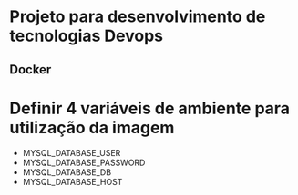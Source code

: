 # Projeto para desenvolvimento de tecnologias Devops

## Docker
# Definir 4 variáveis de ambiente para utilização da imagem
- MYSQL_DATABASE_USER
- MYSQL_DATABASE_PASSWORD
- MYSQL_DATABASE_DB
- MYSQL_DATABASE_HOST
